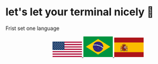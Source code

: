 # let's let your terminal nicely 🐧

Frist set one language

<div align="center" id="flags"> 
<a href="language/EN.md">
<img width="80" heigth="80" src="imgs/USA.png">
</a>
<a href="language/BR.md">
<img width="80" heigth="80" src="imgs/Brasil.png">
</a>
<a href="language/ES.md">
<img width="80" heigth="80" src="imgs/Spain.png">
</a>
</div>